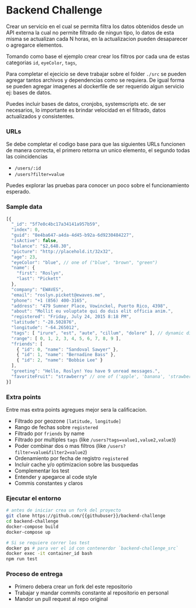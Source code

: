 # Backend Challenge

Crear un servicio en el cual se permita filtra los datos obtenidos desde un API externa la cual no permite filtrado de ningun tipo, lo datos de esta misma se actualizan cada N horas, en la actualizacion pueden desaparecer o agregarce elementos.

Tomando como base el ejemplo crear crear los filtros por cada una de estas categorias `id`, `eyeColor`, `tags`,

Para completar el ejecicio se deve trabajar sobre el folder `./src` se pueden agregar tantos archivos y dependencias como se requiera. De igual forma se pueden agregar imagenes al dockerfile de ser requerido algun servicio ej: bases de datos.

Puedes incluir bases de datos, cronjobs, systemscripts etc. de ser necesarios, lo importante es brindar velocidad en el filtrado, datos actualizados y consistentes.

### URLs

Se debe completar el codigo base para que las siguientes URLs funcionen de manera correcta, el primero retorna un unico elemento, el segundo todas las coincidencias

- `/users/:id`
- `/users?filter=value`

Puedes explorar las pruebas para conocer un poco sobre el funcionamiento esperado.

### Sample data

```js
[{
  "_id": "5f7e0c4bc17a34141a957b59",
  "index": 0,
  "guid": "8e4ba647-a4da-4d45-b92a-6d9230484227",
  "isActive": false,
  "balance": "$2,648.30",
  "picture": "http://placehold.it/32x32",
  "age": 23,
  "eyeColor": "blue", // one of ("blue", "brown", "green")
  "name": {
    "first": "Roslyn",
    "last": "Pickett"
  },
  "company": "EWAVES",
  "email": "roslyn.pickett@ewaves.me",
  "phone": "+1 (856) 400-3165",
  "address": "479 Sumner Place, Vowinckel, Puerto Rico, 4398",
  "about": "Mollit eu voluptate qui do duis elit officia anim.",
  "registered": "Friday, July 24, 2015 8:18 PM",
  "latitude": "-28.502876",
  "longitude": "-64.265012",
  "tags": [ "irure", "est", "aute", "cillum", "dolore" ], // dynamic dic
  "range": [ 0, 1, 2, 3, 4, 5, 6, 7, 8, 9 ],
  "friends": [
    { "id": 0, "name": "Sandoval Sawyer" },
    { "id": 1, "name": "Bernadine Bass" },
    { "id": 2, "name": "Bobbie Lee" }
  ],
  "greeting": "Hello, Roslyn! You have 9 unread messages.",
  "favoriteFruit": "strawberry" // one of ('apple', 'banana', 'strawberry')
}]
```

### Extra points

Entre mas extra points agregues mejor sera la calificacion.

- Filtrado por geozone `[latitude, longitude]`
- Rango de fechas sobre `registered`
- Filtrado por `friends` by name
- Filtrado por multiples `tags` (like `/users?tags=value1,value2,value3`)
- Poder combinar dos o mas filtros (like `/users?filter=value&filter2=value2`)
- Ordenamiento por fecha de registro `registered`
- Incluir cache y/o optimizacion sobre las busquedas
- Complementar los test
- Entender y apegarce al code style
- Commis constantes y claros

### Ejecutar el entorno

```sh
# antes de iniciar crea un fork del proyecto
git clone https://github.com/{{githubuser}}/backend-challenge
cd backend-challenge
docker-compose build
docker-compose up

# Si se requiere correr los test
docker ps # para ver el id con contenerdor `backend-challenge_src`
docker exec -it container_id bash
npm run test
```
### Proceso de entrega

- Primero debera crear un fork del este repositorio
- Trabajar y mandar commits constante al repositorio en personal
- Mandor un pull request al repo original
